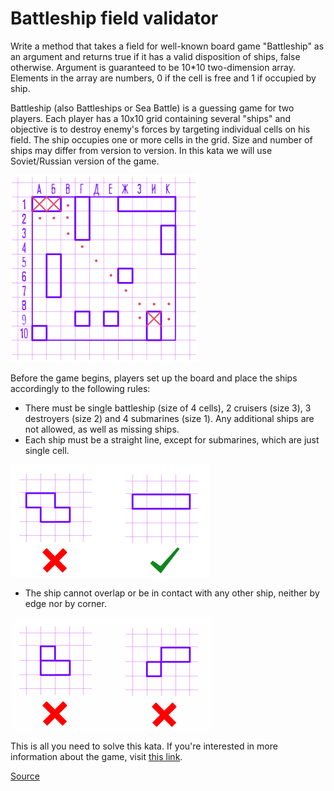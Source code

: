 # Battleship field validator

Write a method that takes a field for well-known board game "Battleship"
as an argument and returns true if it has a valid disposition of ships,
false otherwise. Argument is guaranteed to be 10*10 two-dimension array.
Elements in the array are numbers, 0 if the cell is free and 1 if occupied
by ship.

Battleship (also Battleships or Sea Battle) is a guessing game for two
players. Each player has a 10x10 grid containing several "ships" and
objective is to destroy enemy's forces by targeting individual cells on
his field. The ship occupies one or more cells in the grid. Size and number
of ships may differ from version to version. In this kata we will use
Soviet/Russian version of the game.

![game board](https://github.com/iKostanOrg/codewars/blob/master/kyu_3/battleship_field_validator/img/IWxeRBV.png)

Before the game begins, players set up the board and place the ships
accordingly to the following rules:

*   There must be single battleship (size of 4 cells), 2 cruisers (size 3),
    3 destroyers (size 2) and 4 submarines (size 1). Any additional ships
    are not allowed, as well as missing ships.
*   Each ship must be a straight line, except for submarines, which are
    just single cell.

![game board](https://github.com/iKostanOrg/codewars/blob/master/kyu_3/battleship_field_validator/img/FleBpT9.png)

*   The ship cannot overlap or be in contact with any other ship,
    neither by edge nor by corner.

![game board](https://github.com/iKostanOrg/codewars/blob/master/kyu_3/battleship_field_validator/img/MuLvnug.png)

This is all you need to solve this kata. If you're interested in more information
about the game, visit [this link](http://en.wikipedia.org/wiki/Battleship_(game)).

[Source](https://www.codewars.com/kata/52bb6539a4cf1b12d90005b7/train/python)
